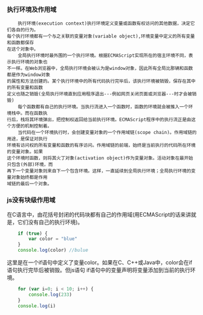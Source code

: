 ### 执行环境及作用域

```
    执行环境(execution context)执行环境定义变量或函数有权访问的其他数据，决定它们各自的行为。
每个执行环境都有一个与之关联的变量对象(variable object),环境变量中定义的所有变量和函数都保存
在这个对象中。
    全局执行环境时最外围的一个执行环境。根据ECMAScript实现所在的宿主环境不同，表示执行环境的对象也
不一样。在Web浏览器中，全局执行环境会被认为是window对象，因此所有全局比那辆和函数都是作为window对象
的属性和方法创建的。某个执行环境中的所有代码执行完毕后，该执行环境被销毁，保存在其中的所有变量和函数
定义也随之销毁(全局执行环境直到应用程序退出---例如网页关闭页面或浏览器---时才会被销毁)
    每个函数都有自己的执行环境。当执行流进入一个函数时，函数的环境就会被推入一个环境栈中。而在函数执
行后，栈将其环境弹出，把控制权返回给当前执行环境。ECMAScript程序中的执行流正是由这个方便的机制控制着。
    当代码在一个环境执行时，会创建变量对象的一个作用域链(scope chain)。作用域链的用途，是保证对执行
环境有访问权的所有变量和函数的有序访问。作用域链的前端，始终是当前执行的代码所在环境的变量对象。如果
这个环境时函数，则将其火丁对象(activation object)作为变量对象。活动对象在最开始只包含(外部)环境，而
再下一个变量对象则来自下一个包含环境。这样，一直延续到全局执行环境；全局执行环境的变量对象始终都是作用
域链的最后一个对象。
```

### js没有块级作用域
在C语言中，由花括号封闭的代码块都有自己的作用域(用ECMAScript的话来讲就是，它们没有自己的执行环境)。
```js
    if (true) {
        var color = "blue"
    }
    console.log(color) //bulue
```
这里是在一个if语句中定义了变量color。如果在C、C++或Java中，color会在if语句执行完毕后被销毁。但js语句
if语句中的变量声明将变量添加到当前的执行环境。
```js
    for (var i=0; i < 10; i++) {
        console.log(233)
    }
    console.log(i)
```